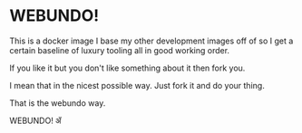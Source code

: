 # WEBUNDO!

This is a docker image I base my other development images off of so I get a certain baseline of
luxury tooling all in good working order.

If you like it but you don't like something about it then fork you.

I mean that in the nicest possible way.  Just fork it and do your thing.

That is the webundo way.

WEBUNDO! ॲ
